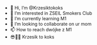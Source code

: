- 👋 Hi, I’m @Krzesiktokoks
- 👀 I’m interested in ZSEIL Smokers Club
- 🌱 I’m currently learning M1
- 💞️ I’m looking to collaborate on ur mom
- 📫 How to reach dwójke z M1
- 😎🤙🤙 Krzesik to koks

<!---
Krzesiktokoks/Krzesiktokoks is a ✨ special ✨ repository because its `README.md` (this file) appears on your GitHub profile.
You can click the Preview link to take a look at your changes.
--->
